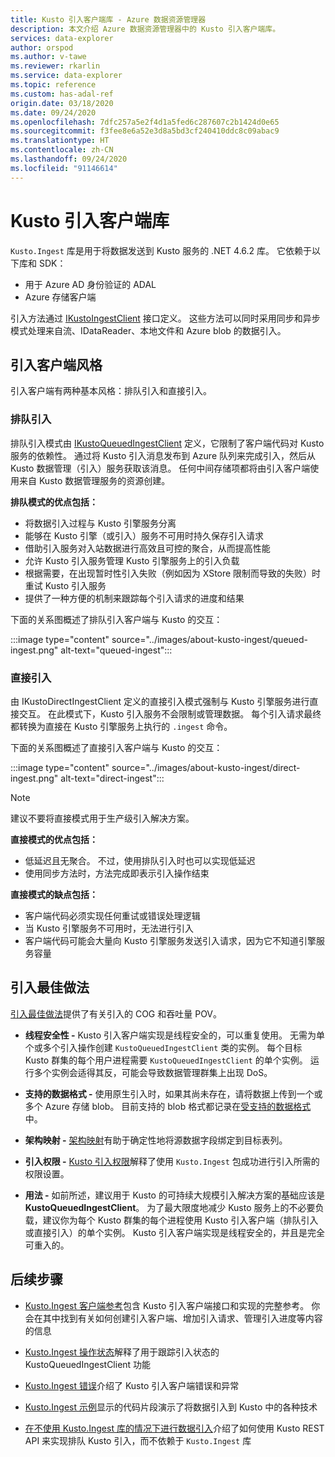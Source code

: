 ```yaml
---
title: Kusto 引入客户端库 - Azure 数据资源管理器
description: 本文介绍 Azure 数据资源管理器中的 Kusto 引入客户端库。
services: data-explorer
author: orspod
ms.author: v-tawe
ms.reviewer: rkarlin
ms.service: data-explorer
ms.topic: reference
ms.custom: has-adal-ref
origin.date: 03/18/2020
ms.date: 09/24/2020
ms.openlocfilehash: 7dfc257a5e2f4d1a5fed6c287607c2b1424d0e65
ms.sourcegitcommit: f3fee8e6a52e3d8a5bd3cf240410ddc8c09abac9
ms.translationtype: HT
ms.contentlocale: zh-CN
ms.lasthandoff: 09/24/2020
ms.locfileid: "91146614"
---
```

# <a name="kusto-ingest-client-library"></a>Kusto 引入客户端库 

`Kusto.Ingest` 库是用于将数据发送到 Kusto 服务的 .NET 4.6.2 库。
它依赖于以下库和 SDK：

* 用于 Azure AD 身份验证的 ADAL
* Azure 存储客户端

引入方法通过 [IKustoIngestClient](kusto-ingest-client-reference.md#interface-ikustoingestclient) 接口定义。  这些方法可以同时采用同步和异步模式处理来自流、IDataReader、本地文件和 Azure blob 的数据引入。

## <a name="ingest-client-flavors"></a>引入客户端风格

引入客户端有两种基本风格：排队引入和直接引入。

### <a name="queued-ingestion"></a>排队引入

排队引入模式由 [IKustoQueuedIngestClient](kusto-ingest-client-reference.md#interface-ikustoqueuedingestclient) 定义，它限制了客户端代码对 Kusto 服务的依赖性。 通过将 Kusto 引入消息发布到 Azure 队列来完成引入，然后从 Kusto 数据管理（引入）服务获取该消息。 任何中间存储项都将由引入客户端使用来自 Kusto 数据管理服务的资源创建。

**排队模式的优点包括：**

* 将数据引入过程与 Kusto 引擎服务分离
* 能够在 Kusto 引擎（或引入）服务不可用时持久保存引入请求
* 借助引入服务对入站数据进行高效且可控的聚合，从而提高性能 
* 允许 Kusto 引入服务管理 Kusto 引擎服务上的引入负载
* 根据需要，在出现暂时性引入失败（例如因为 XStore 限制而导致的失败）时重试 Kusto 引入服务
* 提供了一种方便的机制来跟踪每个引入请求的进度和结果

下面的关系图概述了排队引入客户端与 Kusto 的交互：

:::image type="content" source="../images/about-kusto-ingest/queued-ingest.png" alt-text="queued-ingest":::
 
### <a name="direct-ingestion"></a>直接引入

由 IKustoDirectIngestClient 定义的直接引入模式强制与 Kusto 引擎服务进行直接交互。 在此模式下，Kusto 引入服务不会限制或管理数据。 每个引入请求最终都转换为直接在 Kusto 引擎服务上执行的 `.ingest` 命令。

下面的关系图概述了直接引入客户端与 Kusto 的交互：

:::image type="content" source="../images/about-kusto-ingest/direct-ingest.png" alt-text="direct-ingest":::

> [!NOTE]
> 建议不要将直接模式用于生产级引入解决方案。

**直接模式的优点包括：**

* 低延迟且无聚合。 不过，使用排队引入时也可以实现低延迟
* 使用同步方法时，方法完成即表示引入操作结束

**直接模式的缺点包括：**

* 客户端代码必须实现任何重试或错误处理逻辑
* 当 Kusto 引擎服务不可用时，无法进行引入
* 客户端代码可能会大量向 Kusto 引擎服务发送引入请求，因为它不知道引擎服务容量

## <a name="ingestion-best-practices"></a>引入最佳做法

[引入最佳做法](kusto-ingest-best-practices.md)提供了有关引入的 COG 和吞吐量 POV。

* **线程安全性 -** Kusto 引入客户端实现是线程安全的，可以重复使用。 无需为单个或多个引入操作创建 `KustoQueuedIngestClient` 类的实例。 每个目标 Kusto 群集的每个用户进程需要 `KustoQueuedIngestClient` 的单个实例。 运行多个实例会适得其反，可能会导致数据管理群集上出现 DoS。

* **支持的数据格式 -** 使用原生引入时，如果其尚未存在，请将数据上传到一个或多个 Azure 存储 blob。 目前支持的 blob 格式都记录在[受支持的数据格式](../../../ingestion-supported-formats.md)中。

* **架构映射 -** 
[架构映射](../../management/mappings.md)有助于确定性地将源数据字段绑定到目标表列。

* **引入权限 -** 
[Kusto 引入权限](kusto-ingest-client-permissions.md)解释了使用 `Kusto.Ingest` 包成功进行引入所需的权限设置。

* **用法 -** 如前所述，建议用于 Kusto 的可持续大规模引入解决方案的基础应该是 **KustoQueuedIngestClient**。
为了最大限度地减少 Kusto 服务上的不必要负载，建议你为每个 Kusto 群集的每个进程使用 Kusto 引入客户端（排队引入或直接引入）的单个实例。 Kusto 引入客户端实现是线程安全的，并且是完全可重入的。

## <a name="next-steps"></a>后续步骤

* [Kusto.Ingest 客户端参考](kusto-ingest-client-reference.md)包含 Kusto 引入客户端接口和实现的完整参考。 你会在其中找到有关如何创建引入客户端、增加引入请求、管理引入进度等内容的信息

* [Kusto.Ingest 操作状态](kusto-ingest-client-status.md)解释了用于跟踪引入状态的 KustoQueuedIngestClient 功能

* [Kusto.Ingest 错误](kusto-ingest-client-errors.md)介绍了 Kusto 引入客户端错误和异常

* [Kusto.Ingest 示例](kusto-ingest-client-examples.md)显示的代码片段演示了将数据引入到 Kusto 中的各种技术

* [在不使用 Kusto.Ingest 库的情况下进行数据引入](kusto-ingest-client-rest.md)介绍了如何使用 Kusto REST API 来实现排队 Kusto 引入，而不依赖于 `Kusto.Ingest` 库

